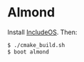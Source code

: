 # Almond

Install [IncludeOS](https://github.com/hioa-cs/IncludeOS#install-libraries). Then:

```sh
$ ./cmake_build.sh
$ boot almond
```